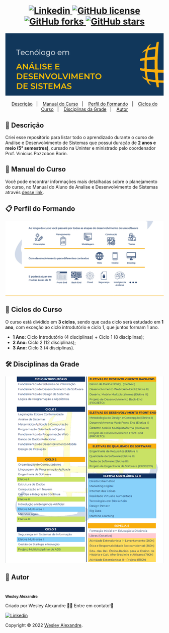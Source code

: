 <h1 align="center">
  <a href="https://www.linkedin.com/in/wesley-alexandre-393044240/">
    <img alt="Linkedin" src="https://img.shields.io/badge/-Wesley%20Alexandre-29B6D1?label=Linkedin&logo=linkedin&style=flat-square">
  </a>
  <a href="https://github.com/nagatingg/nlw05_plantmanager/blob/main/.github/LICENSE.txt">
    <img alt="GitHub license" src="https://img.shields.io/github/license/nagatingg/nlw05_plantmanager?logo=mint&style=flat-square">
  </a>
  <a href="https://github.com/nagatingg/nlw05_plantmanager/network">
    <img alt="GitHub forks" src="https://img.shields.io/github/forks/nagatingg/nlw05_plantmanager?color=29B6D1&style=flat-square">
  </a>
  <a href="https://github.com/nagatingg/nlw05_plantmanager/stargazers">
    <img alt="GitHub stars" src="https://img.shields.io/github/stars/nagatingg/nlw05_plantmanager?color=29B6D1&style=flat-square">
  </a>
</h1>
<img src="/assets/ads.png" />
<p align="center">
  <a href="#page_facing_up-descrição">Descrição</a>&nbsp;&nbsp;&nbsp;|&nbsp;&nbsp;&nbsp;
  <a href="#closed_book-manual-do-curso">Manual do Curso</a>&nbsp;&nbsp;&nbsp;|&nbsp;&nbsp;&nbsp;
  <a href="#clipboard-perfil-do-formando">Perfil do Formando</a>&nbsp;&nbsp;&nbsp;|&nbsp;&nbsp;&nbsp;
  <a href="#dart-ciclos-do-curso">Ciclos do Curso</a>&nbsp;&nbsp;&nbsp;|&nbsp;&nbsp;&nbsp;
  <a href="#-disciplinas-da-grade">Disciplinas da Grade</a>&nbsp;&nbsp;&nbsp;|&nbsp;&nbsp;&nbsp;
  <a href="#man-Autor">Autor</a>
</p>

## :page_facing_up: Descrição
Criei esse repositório para listar todo o aprendizado durante o curso de Análise e Desenvolvimento de Sistemas que possui duração de <b>2 anos e meio (5° semestres)</b>, cursado na Uninter e ministrado pelo coordenador Prof. Vinicius Pozzobon Borin.

## :closed_book: Manual do Curso
Você pode encontrar informações mais detalhadas sobre o planejamento do curso, no Manual do Aluno de Analise e Desenvolvimento de Sistemas através <a href="/pdf/Manual_do_Aluno_Analise_e_Desenvolvimento_de_Sistemas.pdf">desse link<a>.

## :clipboard: Perfil do Formando
<img src="/assets/manual_do_curso.jpg" />

## :dart: Ciclos do Curso
  O curso está dividido em <b>3 ciclos</b>, sendo que cada ciclo será estudado em <b>1 ano</b>, com exceção ao ciclo introdutório e ciclo 1, que juntos formam 1 ano.
  - <b>1 Ano:</b> Ciclo Introdutório (4 disciplinas) + Ciclo 1 (8 disciplinas);
  - <b>2 Ano:</b> Ciclo 2 (12 disciplinas);
  - <b>3 Ano:</b> Ciclo 3 (4 disciplinas).


## 🛠 Disciplinas da Grade
  <img src="/assets/grade1.png" />

## :man: Autor

<a href="https://github.com/nagatingg">
 <img src="https://avatars.githubusercontent.com/u/103395674?v=4" width="70px;" alt=""/>
 <br />
 <sub><b>Wesley Alexandre</b></sub>
</a>


Criado por Wesley Alexandre :wave::wave: Entre em contato!🚀

<a href="https://www.linkedin.com/in/wesley-alexandre-393044240/">
  <img alt="Linkedin" src="https://img.shields.io/badge/-Wesley%20Alexandre-29B6D1?label=Linkedin&logo=linkedin&style=flat-square">
</a>

Copyright © 2022 [Wesley Alexandre](https://github.com/nagatingg).<br />
